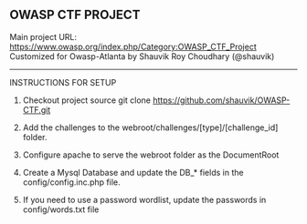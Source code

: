 OWASP CTF PROJECT
-----------------
Main project URL: https://www.owasp.org/index.php/Category:OWASP_CTF_Project
Customized for Owasp-Atlanta by Shauvik Roy Choudhary (@shauvik)

----------------------------------------------------------------------------

INSTRUCTIONS FOR SETUP

1. Checkout project source
git clone https://github.com/shauvik/OWASP-CTF.git

2. Add the challenges to the webroot/challenges/[type]/[challenge_id] folder. 

3. Configure apache to serve the webroot folder as the DocumentRoot

4. Create a Mysql Database and update the DB_* fields in the config/config.inc.php file.

5. If you need to use a password wordlist, update the passwords in config/words.txt file


